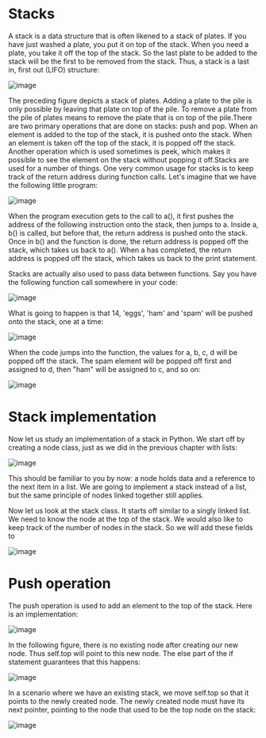 # Stacks
A stack is a data structure that is often likened to a stack of plates. 
If you have just washed a plate, you put it on top of the stack. When you need a plate, 
you take it off the top of the stack. 
So the last plate to be added to the stack will be the first to be removed from the stack. 
Thus, a stack is a last in, first out (LIFO) structure:

![image](https://user-images.githubusercontent.com/19671036/60811535-19e15280-a155-11e9-8e9a-2687644e3152.png)

The preceding figure depicts a stack of plates. Adding a plate to the pile is only possible by leaving that plate on top of the pile. To remove a plate from the pile of plates means to remove the plate that is on top of the pile.There are two primary operations that are done on stacks: push and pop. When an element is added to the top of the stack, it is pushed onto the stack. When an element is taken off the top of the stack, it is popped off the stack. Another operation which is used sometimes is peek, which makes it possible to see the element on the stack without popping it off.Stacks are used for a number of things. One very common usage for stacks is to keep track of the return address during function calls. Let's imagine that we have the following little program:

![image](https://user-images.githubusercontent.com/19671036/60811393-c2db7d80-a154-11e9-83dd-571ac8836a8b.png)

When the program execution gets to the call to a(), it first pushes the address of the following instruction onto the stack, then jumps to a. Inside a, b() is called, but before that, the return address is pushed onto the stack. Once in b() and the function is done, the return address is popped off the stack, which takes us back to a(). When a has completed, the return address is popped off the stack, which takes us back to the print statement.

Stacks are actually also used to pass data between functions. Say you have the following function call somewhere in your code:

![image](https://user-images.githubusercontent.com/19671036/60811613-46956a00-a155-11e9-9527-49bc84a2c520.png)

What is going to happen is that 14, 'eggs', 'ham' and 'spam' will be pushed onto the stack, one at a time:

![image](https://user-images.githubusercontent.com/19671036/60811669-66c52900-a155-11e9-9e19-34dc6f30f5e2.png)

When the code jumps into the function, the values for a, b, c, d will be popped off the stack. The spam element will be popped off first and assigned to d, then "ham" will be assigned to c, and so on:

![image](https://user-images.githubusercontent.com/19671036/60811834-b73c8680-a155-11e9-8842-f0a8b5bcbcd0.png)

# Stack implementation
Now let us study an implementation of a stack in Python. We start off by creating a node class, just as we did in the previous chapter with lists:

![image](https://user-images.githubusercontent.com/19671036/60815909-30d87280-a15e-11e9-9da0-105f5b9a96e5.png)

This should be familiar to you by now: a node holds data and a reference to the next item in a list. We are going to implement a stack instead of a list, but the same principle of nodes linked together still applies.

Now let us look at the stack class. It starts off similar to a singly linked list. We need to know the node at the top of the stack. We would also like to keep track of the number of nodes in the stack. So we will add these fields to

![image](https://user-images.githubusercontent.com/19671036/60815974-49e12380-a15e-11e9-8441-90d82d5d0c18.png)

# Push operation
The push operation is used to add an element to the top of the stack. Here is an implementation:

![image](https://user-images.githubusercontent.com/19671036/60816065-78f79500-a15e-11e9-9987-6ec1a8ebb331.png)

In the following figure, there is no existing node after creating our new node. Thus self.top will point to this new node. The else part of the if statement guarantees that this happens:

![image](https://user-images.githubusercontent.com/19671036/60816105-97f62700-a15e-11e9-86e1-38afda93ba2f.png)

In a scenario where we have an existing stack, we move self.top so that it points to the newly created node. The newly created node must have its next pointer, pointing to the node that used to be the top node on the stack:

![image](https://user-images.githubusercontent.com/19671036/60816155-b4925f00-a15e-11e9-92d5-193260da1302.png)





